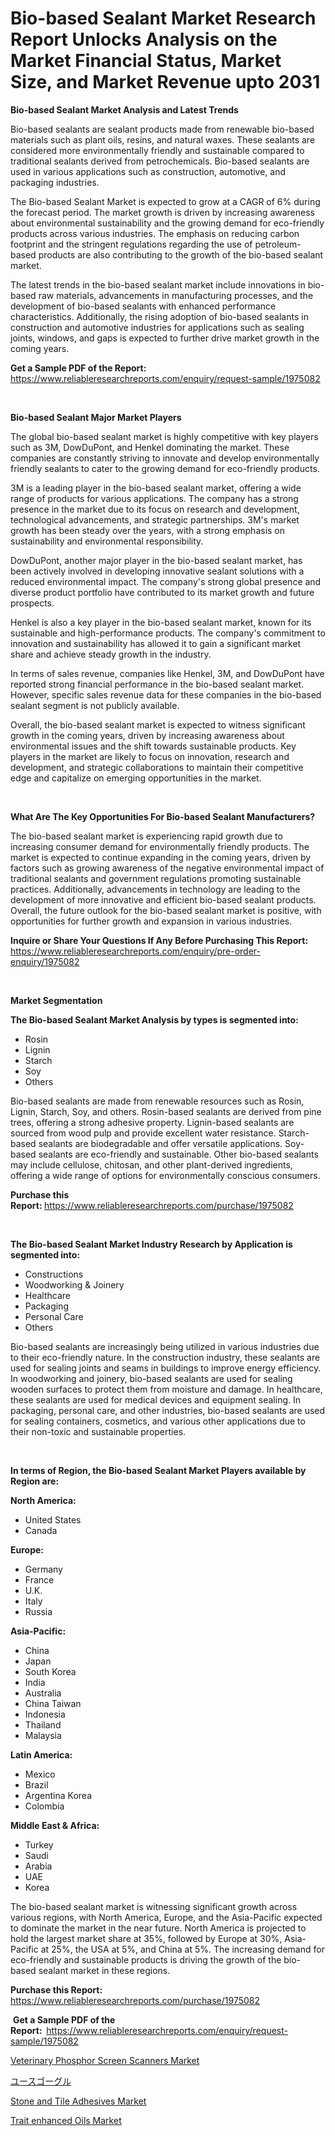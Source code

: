 <p><h1>Bio-based Sealant Market Research Report Unlocks Analysis on the Market Financial Status, Market Size, and Market Revenue upto 2031</h1></p><p><strong>Bio-based Sealant Market Analysis and Latest Trends</strong></p>
<p><p>Bio-based sealants are sealant products made from renewable bio-based materials such as plant oils, resins, and natural waxes. These sealants are considered more environmentally friendly and sustainable compared to traditional sealants derived from petrochemicals. Bio-based sealants are used in various applications such as construction, automotive, and packaging industries.</p><p>The Bio-based Sealant Market is expected to grow at a CAGR of 6% during the forecast period. The market growth is driven by increasing awareness about environmental sustainability and the growing demand for eco-friendly products across various industries. The emphasis on reducing carbon footprint and the stringent regulations regarding the use of petroleum-based products are also contributing to the growth of the bio-based sealant market.</p><p>The latest trends in the bio-based sealant market include innovations in bio-based raw materials, advancements in manufacturing processes, and the development of bio-based sealants with enhanced performance characteristics. Additionally, the rising adoption of bio-based sealants in construction and automotive industries for applications such as sealing joints, windows, and gaps is expected to further drive market growth in the coming years.</p></p>
<p><strong>Get a Sample PDF of the Report:&nbsp;</strong> <a href="https://www.reliableresearchreports.com/enquiry/request-sample/1975082">https://www.reliableresearchreports.com/enquiry/request-sample/1975082</a></p>
<p>&nbsp;</p>
<p><strong>Bio-based Sealant Major Market Players</strong></p>
<p><p>The global bio-based sealant market is highly competitive with key players such as 3M, DowDuPont, and Henkel dominating the market. These companies are constantly striving to innovate and develop environmentally friendly sealants to cater to the growing demand for eco-friendly products.</p><p>3M is a leading player in the bio-based sealant market, offering a wide range of products for various applications. The company has a strong presence in the market due to its focus on research and development, technological advancements, and strategic partnerships. 3M's market growth has been steady over the years, with a strong emphasis on sustainability and environmental responsibility.</p><p>DowDuPont, another major player in the bio-based sealant market, has been actively involved in developing innovative sealant solutions with a reduced environmental impact. The company's strong global presence and diverse product portfolio have contributed to its market growth and future prospects.</p><p>Henkel is also a key player in the bio-based sealant market, known for its sustainable and high-performance products. The company's commitment to innovation and sustainability has allowed it to gain a significant market share and achieve steady growth in the industry.</p><p>In terms of sales revenue, companies like Henkel, 3M, and DowDuPont have reported strong financial performance in the bio-based sealant market. However, specific sales revenue data for these companies in the bio-based sealant segment is not publicly available.</p><p>Overall, the bio-based sealant market is expected to witness significant growth in the coming years, driven by increasing awareness about environmental issues and the shift towards sustainable products. Key players in the market are likely to focus on innovation, research and development, and strategic collaborations to maintain their competitive edge and capitalize on emerging opportunities in the market.</p></p>
<p>&nbsp;</p>
<p><strong>What Are The Key Opportunities For Bio-based Sealant Manufacturers?</strong></p>
<p><p>The bio-based sealant market is experiencing rapid growth due to increasing consumer demand for environmentally friendly products. The market is expected to continue expanding in the coming years, driven by factors such as growing awareness of the negative environmental impact of traditional sealants and government regulations promoting sustainable practices. Additionally, advancements in technology are leading to the development of more innovative and efficient bio-based sealant products. Overall, the future outlook for the bio-based sealant market is positive, with opportunities for further growth and expansion in various industries.</p></p>
<p><strong>Inquire or Share Your Questions If Any Before Purchasing This Report:</strong> <a href="https://www.reliableresearchreports.com/enquiry/pre-order-enquiry/1975082">https://www.reliableresearchreports.com/enquiry/pre-order-enquiry/1975082</a></p>
<p>&nbsp;</p>
<p><strong>Market Segmentation</strong></p>
<p><strong>The Bio-based Sealant Market Analysis by types is segmented into:</strong></p>
<p><ul><li>Rosin</li><li>Lignin</li><li>Starch</li><li>Soy</li><li>Others</li></ul></p>
<p><p>Bio-based sealants are made from renewable resources such as Rosin, Lignin, Starch, Soy, and others. Rosin-based sealants are derived from pine trees, offering a strong adhesive property. Lignin-based sealants are sourced from wood pulp and provide excellent water resistance. Starch-based sealants are biodegradable and offer versatile applications. Soy-based sealants are eco-friendly and sustainable. Other bio-based sealants may include cellulose, chitosan, and other plant-derived ingredients, offering a wide range of options for environmentally conscious consumers.</p></p>
<p><strong>Purchase this Report:&nbsp;</strong><a href="https://www.reliableresearchreports.com/purchase/1975082">https://www.reliableresearchreports.com/purchase/1975082</a></p>
<p>&nbsp;</p>
<p><strong>The Bio-based Sealant Market Industry Research by Application is segmented into:</strong></p>
<p><ul><li>Constructions</li><li>Woodworking & Joinery</li><li>Healthcare</li><li>Packaging</li><li>Personal Care</li><li>Others</li></ul></p>
<p><p>Bio-based sealants are increasingly being utilized in various industries due to their eco-friendly nature. In the construction industry, these sealants are used for sealing joints and seams in buildings to improve energy efficiency. In woodworking and joinery, bio-based sealants are used for sealing wooden surfaces to protect them from moisture and damage. In healthcare, these sealants are used for medical devices and equipment sealing. In packaging, personal care, and other industries, bio-based sealants are used for sealing containers, cosmetics, and various other applications due to their non-toxic and sustainable properties.</p></p>
<p>&nbsp;</p>
<p><strong>In terms of Region, the Bio-based Sealant Market Players available by Region are:</strong></p>
<p>
    <p> <strong> North America: </strong>
        <ul>
            <li>United States</li>
            <li>Canada</li>
        </ul>
        </p> 
    <p> <strong> Europe: </strong>
        <ul>
            <li>Germany</li>
            <li>France</li>
            <li>U.K.</li>
            <li>Italy</li>
            <li>Russia</li>
        </ul>
        </p> 
    <p> <strong> Asia-Pacific: </strong>
        <ul>
            <li>China</li>
            <li>Japan</li>
            <li>South Korea</li>
            <li>India</li>
            <li>Australia</li>
            <li>China Taiwan</li>
            <li>Indonesia</li>
            <li>Thailand</li>
            <li>Malaysia</li>
        </ul>
        </p> 
    <p> <strong> Latin America: </strong>
        <ul>
            <li>Mexico</li>
            <li>Brazil</li>
            <li>Argentina Korea</li>
            <li>Colombia</li>
        </ul>
        </p> 
    <p> <strong> Middle East & Africa: </strong>
        <ul>
            <li>Turkey</li>
            <li>Saudi</li>
            <li>Arabia</li>
            <li>UAE</li>
            <li>Korea</li>
        </ul>
    </p>
    </p>
<p><p>The bio-based sealant market is witnessing significant growth across various regions, with North America, Europe, and the Asia-Pacific expected to dominate the market in the near future. North America is projected to hold the largest market share at 35%, followed by Europe at 30%, Asia-Pacific at 25%, the USA at 5%, and China at 5%. The increasing demand for eco-friendly and sustainable products is driving the growth of the bio-based sealant market in these regions.</p></p>
<p><strong>Purchase this Report: </strong><a href="https://www.reliableresearchreports.com/purchase/1975082">https://www.reliableresearchreports.com/purchase/1975082</a></p>
<p>&nbsp;<strong>Get a Sample PDF of the Report:&nbsp;&nbsp;</strong><a href="https://www.reliableresearchreports.com/enquiry/request-sample/1975082">https://www.reliableresearchreports.com/enquiry/request-sample/1975082</a></p>
<p><strong></strong></p>
<p><p><a href="https://lydian-appliance-61d.notion.site/Veterinary-Phosphor-Screen-Scanners-Market-Research-Report-The-Key-To-Successful-Business-Strategy--bee9856f223f4adb8077829670a7693c">Veterinary Phosphor Screen Scanners Market</a></p><p><a href="https://github.com/hwbcz413288296/Market-Research-Report-List-1/blob/main/20077592213.md">ユースゴーグル</a></p><p><a href="https://github.com/Sherrillcrooksxa8i18ucf2m/Market-Research-Report-List-1/blob/main/stone-and-tile-adhesives-market.md">Stone and Tile Adhesives Market</a></p><p><a href="https://view.publitas.com/reportprime-1/trait-enhanced-oils-market-challenges-opportunities-and-growth-drivers-and-major-market-players-forecasted-for-period-from-2024-2031/">Trait enhanced Oils Market</a></p></p>